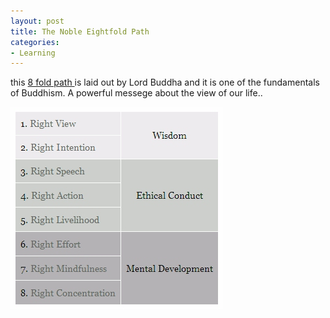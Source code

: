 ```yaml
---
layout: post
title: The Noble Eightfold Path
categories:
- Learning
---
```



this [8 fold path ](http://www.thebigview.com/buddhism/eightfoldpath.html)is laid out by Lord Buddha and it is one of the fundamentals of Buddhism. A powerful messege about the view of our life..

![](/img/eightpathfold.jpg)

